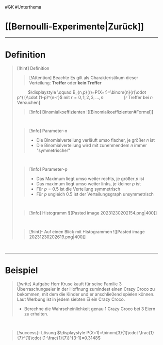 #GK #Unterthema 

# [[Bernoulli-Experimente|Zurück]]

___
# Definition

>[!hint] Definition
>>[!Attention] Beachte
>>Es gilt als Charakteristikum dieser Verteilung: **Treffer** oder **kein Treffer** 
>
>$\qquad$
>$\displaystyle \qquad B_{n,p}(r)=P(X=r)=\binom{n}{r}\cdot p^{r}\cdot (1-p)^{n-r}$ mit $r=0,1,2,3,...,n$ 
>$\qquad \qquad [r$ Treffer bei $n$ Versuchen$]$ 
>
>>[!info] Binomialkoeffizienten
>>![[Binomialkoeffizienten#Formel]]
>
>$\quad$
>>[!info] Parameter-n
>>- Die Binomialverteilung verläuft umso flacher, je größer $n$ ist
>>- Die Binomialverteilung wird mit zunehmendem $n$ immer "symmetrischer"
>
>$\quad$
>>[!info] Parameter-p
>>- Das Maximum liegt umso weiter rechts, je größer $p$ ist
>>- Das maximum liegt umso weiter links, je kleiner $p$ ist
>>- Für $p=0.5$ ist die Verteilung symmetrisch
>>- Für $p$ ungleich $0.5$ ist der Verteilungsgraph unsymmetrisch
>
>$\quad$
>>[!info] Histogramm
>>![[Pasted image 20231230202154.png|400]]
>
>$\quad$
>>[!hint]- Auf einen Blick mit Histogrammen
>>![[Pasted image 20231230202619.png|400]]

<br>

___
# Beispiel

>[!write] Aufgabe
>Herr Kruse kauft für seine Familie 3 Überraschungseier in der Hoffnung zumindest einen Crazy Croco zu bekommen, mit dem die Kinder und er anschlie0end spielen können.
>Laut Werbung ist in jedem siebten Ei ein Crazy Croco. 
>
>- Berechne die Wahrscheinlichkeit genau 1 Crazy Croco bei 3 Eiern zu erhalten. 

<br>

>[!success]- Lösung
>$\displaystyle P(X=1)=\binom{3}{1}\cdot \frac{1}{7}^{1}\cdot (1-\frac{1}{7})^{3-1}=0.3148$

<br>
